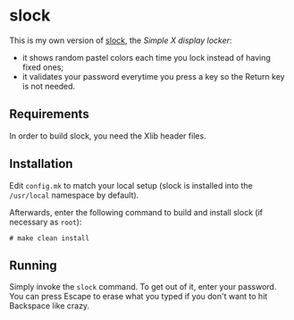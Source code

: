 slock
=====

This is my own version of [slock](http://tools.suckless.org/slock), the
*Simple X display locker*:

* it shows random pastel colors each time you lock instead of having fixed ones;
* it validates your password everytime you press a key so the Return key is not needed.


Requirements
------------
In order to build slock, you need the Xlib header files.


Installation
------------
Edit `config.mk` to match your local setup (slock is installed into
the `/usr/local` namespace by default).

Afterwards, enter the following command to build and install slock
(if necessary as `root`):

    # make clean install


Running
-------
Simply invoke the `slock` command. To get out of it,
enter your password. You can press Escape to erase
what you typed if you don't want to hit Backspace like crazy.
